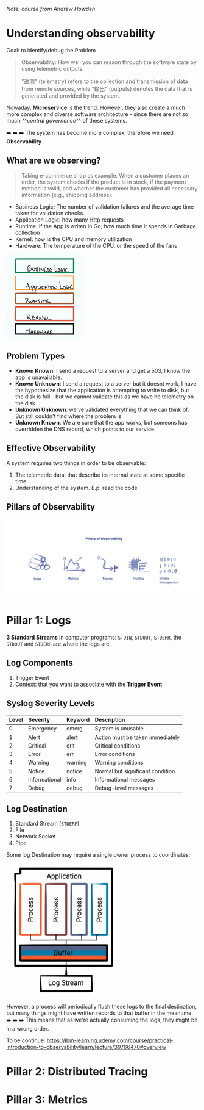 _Note: course from Andrew Howden_

# Understanding observability
Goal: to identify/debug the Problem

> Observability: How well you can reason through the software state by using telemetric outputs.
> 
> "遥测" (telemetry) refers to the collection and transmission of data from remote sources, while "输出" (outputs) denotes the data that is generated and provided by the system.

Nowaday, **Microservice** is the trend. However, they also create a much more complex and diverse software architecture - since there are not so much ^^_central governance_^^ of these systems.

➡️ ➡️ ➡️ The system has become more complex, therefore we need **Observability**

## What are we observing?
> Taking e-commerce shop as example. When a customer places an order, the system checks if the product is in stock, if the payment method is valid, and whether the customer has provided all necessary information (e.g., shipping address).

- Business Logic: The number of validation failures and the average time taken for validation checks.
- Application Logic: how many Http requests
- Runtime: if the App is writen in Go, how much time it spends in Garbage collection
- Kernel:  how is the CPU and memory utilization
- Hardware: The temperature of the CPU, or the speed of the fans

<img src="imgs/layers.png" width=200>

## Problem Types

- **Known Known**: I send a request to a server and get a 503, I know the app is unavailable.
- **Known Unknown**: I send a request to a server but it doesnt work, I have the hypothesize that the application is attempting to write to disk, but the disk
is full - but we cannot validate this as we have no telemetry on the disk.
- **Unknown Unknown**: we've validated everything that we can think of. But still couldn't find where the problem is
- **Unknown Known**: We are sure that the app works, but someons has overridden the DNS record, which points to our service.

## Effective Observability
A system requires two things in order to be observable:

1. The telemetric data: that describe its internal state at some specific time.
2. Understanding of the system. E.p. read the code

## Pillars of Observability
<img src="imgs/pillars.png" width=800>

# Pillar 1: Logs

**3 Standard Streams** in computer programs: `STDIN`, `STDOUT`, `STDERR`, the `STDOUT` and `STDERR` are where the logs are. 

## Log Components

1. Trigger Event
2. Context: that you want to associate with the **Trigger Event**

## Syslog Severity Levels

|Level|Severity|Keyword|Description|
|:--|:--|:--|:--|
|0|Emergency|emerg|System is unusable|
|1|Alert|alert|Action must be taken immediately|
|2|Critical|crit|Critical conditions|
|3|Error|err|Error conditions|
|4|Warning|warning|Warning conditions|
|5|Notice|notice|Normal but significant condition|
|6|Informational|info|Informational messages|
|7|Debug|debug|Debug-level messages|

## Log Destination

1. Standard Stream (`STDERR`)
2. File
3. Network Socket
4. Pipe

Some log Destination may require a single owner process to coordinates:

<img src="imgs/owner.png" width=300>

However, a process will periodically flush these logs to the final destination, but many things might have written records to that buffer in the meantime. ➡️ ➡️ ➡️ This means that as we're actually consuming the logs, they might be in a wrong order.

To be continue: https://ibm-learning.udemy.com/course/practical-introduction-to-observability/learn/lecture/39766470#overview

# Pillar 2: Distributed Tracing

# Pillar 3: Metrics
